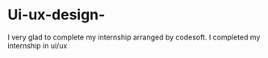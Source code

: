# Ui-ux-design-
I very glad to complete my internship arranged by codesoft. I completed my internship in ui/ux

